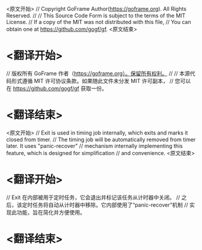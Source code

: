 
<原文开始>
// Copyright GoFrame Author(https://goframe.org). All Rights Reserved.
//
// This Source Code Form is subject to the terms of the MIT License.
// If a copy of the MIT was not distributed with this file,
// You can obtain one at https://github.com/gogf/gf.
<原文结束>

# <翻译开始>
// 版权所有 GoFrame 作者（https://goframe.org）。保留所有权利。
//
// 本源代码形式遵循 MIT 许可协议条款。如果随此文件未分发 MIT 许可副本，
// 您可以在 https://github.com/gogf/gf 获取一份。
# <翻译结束>


<原文开始>
// Exit is used in timing job internally, which exits and marks it closed from timer.
// The timing job will be automatically removed from timer later. It uses "panic-recover"
// mechanism internally implementing this feature, which is designed for simplification
// and convenience.
<原文结束>

# <翻译开始>
// Exit 在内部被用于定时任务，它会退出并标记该任务从计时器中关闭。
// 之后，该定时任务将自动从计时器中移除。它内部使用了“panic-recover”机制
// 实现此功能，旨在简化并方便使用。
# <翻译结束>

